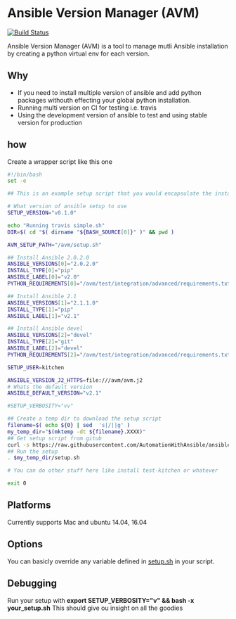 # Ansible Version Manager (AVM)
[![Build Status](https://travis-ci.org/ahelal/avm.svg?branch=master)](https://travis-ci.org/ahelal/avm)

Ansible Version Manager (AVM) is a tool to manage mutli Ansible installation by creating a python virtual env for each version.

## Why

- If you need to install multiple version of ansible and add python packages withouth effecting your global python installation.
- Running multi version on CI for testing i.e. travis
- Using the development version of ansible to test and using stable version for production

## how
Create a wrapper script like this one
```bash
#!/bin/bash
set -e

## This is an example setup script that you would encapsulate the installation

# What version of ansible setup to use
SETUP_VERSION="v0.1.0"

echo "Running travis simple.sh"
DIR=$( cd "$( dirname "${BASH_SOURCE[0]}" )" && pwd )

AVM_SETUP_PATH="/avm/setup.sh"

## Install Ansible 2.0.2.0
ANSIBLE_VERSIONS[0]="2.0.2.0"
INSTALL_TYPE[0]="pip"
ANSIBLE_LABEL[0]="v2.0"
PYTHON_REQUIREMENTS[0]="/avm/test/integration/advanced/requirements.txt"

## Install Ansible 2.1
ANSIBLE_VERSIONS[1]="2.1.1.0"
INSTALL_TYPE[1]="pip"
ANSIBLE_LABEL[1]="v2.1"

## Install Ansible devel
ANSIBLE_VERSIONS[2]="devel"
INSTALL_TYPE[2]="git"
ANSIBLE_LABEL[2]="devel"
PYTHON_REQUIREMENTS[2]="/avm/test/integration/advanced/requirements.txt"

SETUP_USER=kitchen

ANSIBLE_VERSION_J2_HTTPS=file:///avm/avm.j2
# Whats the default version
ANSIBLE_DEFAULT_VERSION="v2.1"

#SETUP_VERBOSITY="vv"

## Create a temp dir to download the setup script
filename=$( echo ${0} | sed  's|/||g' )
my_temp_dir="$(mktemp -dt ${filename}.XXXX)"
## Get setup script from gitub
curl -s https://raw.githubusercontent.com/AutomationWithAnsible/ansible-setup/$SETUP_VERSION/setup.sh -o $my_temp_dir/setup.sh
## Run the setup
. $my_temp_dir/setup.sh

# You can do other stuff here like install test-kitchen or whatever

exit 0
```

## Platforms
Currently supports Mac and ubuntu 14.04, 16.04

## Options
You can basicly override any variable defined in [setup.sh](https://github.com/AutomationWithAnsible/ansible-setup/blob/master/setup.sh) in your script.


## Debugging
Run your setup with **export SETUP_VERBOSITY="v" && bash -x your_setup.sh**
This should give ou insight on all the goodies
